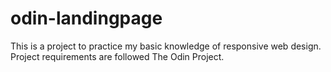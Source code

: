 # odin-landingpage

This is a project to practice my basic knowledge of responsive web design.
Project requirements are followed The Odin Project.
